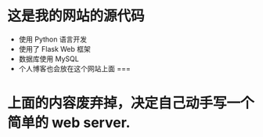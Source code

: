 # 这是我的网站的源代码
* 使用 Python 语言开发
* 使用了 Flask Web 框架
* 数据库使用 MySQL
* 个人博客也会放在这个网站上面
===
# 上面的内容废弃掉，决定自己动手写一个简单的 web server.
